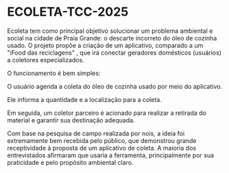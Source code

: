 ﻿# ECOLETA-TCC-2025

Ecoleta tem como principal objetivo solucionar um problema ambiental e social na cidade de Praia Grande: o descarte incorreto do óleo de cozinha usado. O projeto propõe a criação de um aplicativo, comparado a um "iFood das reciclagens" , que irá conectar geradores domésticos (usuários) a coletores especializados.

O funcionamento é bem simples:

O usuário agenda a coleta do óleo de cozinha usado por meio do aplicativo.

Ele informa a quantidade e a localização para a coleta.

Em seguida, um coletor parceiro é acionado para realizar a retirada do material e garantir sua destinação adequada.

Com base na pesquisa de campo realizada por nois, a ideia foi extremamente bem recebida pelo público, que demonstrou grande receptividade à proposta de um aplicativo de coleta. A maioria dos entrevistados afirmaram que usaria a ferramenta, principalmente por sua praticidade e pelo propósito ambiental claro.





